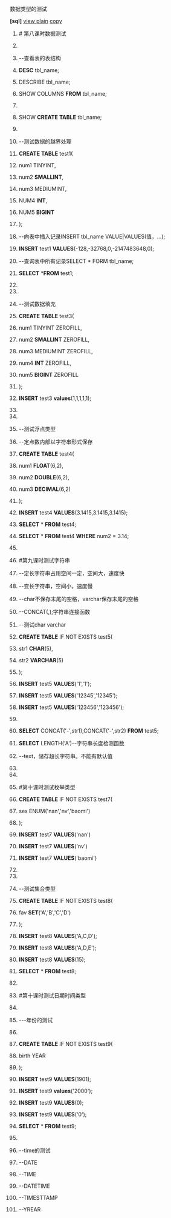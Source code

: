 数据类型的测试

**[sql]** [view plain](http://blog.csdn.net/estom_yin/article/details/52028541)
[copy](http://blog.csdn.net/estom_yin/article/details/52028541)

1.  \# 第八课时数据测试

2.  

3.  \--查看表的表结构

4.  **DESC** tbl_name;

5.  DESCRIBE tbl_name;

6.  SHOW COLUMNS **FROM** tbl_name;

7.  

8.  SHOW **CREATE** **TABLE** tbl_name;

9.  

10. \--测试数据的越界处理

11. **CREATE** **TABLE** test1(

12. num1 TINYINT,

13. num2 **SMALLINT**,

14. num3 MEDIUMINT,

15. NUM4 **INT**,

16. NUM5 **BIGINT**

17. );

18. \--向表中插入记录INSERT tbl_name VALUE\|VALUES(值，...);

19. **INSERT** test1 **VALUES**(-128,-32768,0,-2147483648,0);

20. \--查询表中所有记录SELECT \* FORM tbl_name;

21. **SELECT** \***FROM** test1;

22. 

23. 

24. \--测试数据填充

25. **CREATE** **TABLE** test3(

26. num1 TINYINT ZEROFILL,

27. num2 **SMALLINT** ZEROFILL,

28. num3 MEDIUMINT ZEROFILL,

29. num4 **INT** ZEROFILL,

30. num5 **BIGINT** ZEROFILL

31. );

32. **INSERT** test3 **values**(1,1,1,1,1);

33. 

34. 

35. \--测试浮点类型

36. \--定点数内部以字符串形式保存

37. **CREATE** **TABLE** test4(

38. num1 **FLOAT**(6,2),

39. num2 **DOUBLE**(6,2),

40. num3 **DECIMAL**(6,2)

41. );

42. **INSERT** test4 **VALUES**(3.1415,3.1415,3.1415);

43. **SELECT** \* **FROM** test4;

44. **SELECT** \* **FROM** test4 **WHERE** num2 = 3.14;

45. 

46. \#第九课时测试字符串

47. \--定长字符串占用空间一定，空间大，速度快

48. \--变长字符串，空间小，速度慢

49. \--char不保存末尾的空格，varchar保存末尾的空格

50. \--CONCAT(,);字符串连接函数

51. \--测试char varchar

52. **CREATE** **TABLE** IF NOT EXISTS test5(

53. str1 **CHAR**(5),

54. str2 **VARCHAR**(5)

55. );

56. **INSERT** test5 **VALUES**('1','1');

57. **INSERT** test5 **VALUES**('12345','12345');

58. **INSERT** test5 **VALUES**('123456','123456');

59. 

60. **SELECT** CONCAT('-',str1),CONCAT('-',str2) **FROM** test5;

61. **SELECT** LENGTH('A')--字符串长度检测函数

62. \--text，储存超长字符串。不能有默认值

63. 

64. 

65. \#第十课时测试枚举类型

66. **CREATE** **TABLE** IF NOT EXISTS test7(

67. sex ENUM('nan','nv','baomi')

68. );

69. **INSERT** test7 **VALUES**('nan')

70. **INSERT** test7 **VALUES**('nv')

71. **INSERT** test7 **VALUES**('baomi')

72. 

73. 

74. \--测试集合类型

75. **CREATE** **TABLE** IF NOT EXISTS test8(

76. fav **SET**('A','B','C','D')

77. );

78. **INSERT** test8 **VALUES**('A,C,D');

79. **INSERT** test8 **VALUES**('A,D,E');

80. **INSERT** test8 **VALUES**(15);

81. **SELECT** \* **FROM** test8;

82. 

83. \#第十课时测试日期时间类型

84. 

85. \---年份的测试

86. 

87. **CREATE** **TABLE** IF NOT EXISTS test9(

88. birth YEAR

89. );

90. **INSERT** test9 **VALUES**(1901);

91. **INSERT** test9 **values**('2000');

92. **INSERT** test9 **VALUES**(0);

93. **INSERT** test9 **VALUES**('0');

94. **SELECT** \* **FROM** test9;

95. 

96. \--time的测试

97. \--DATE

98. \--TIME

99. \--DATETIME

100. \--TIMESTTAMP

101. \--YREAR
